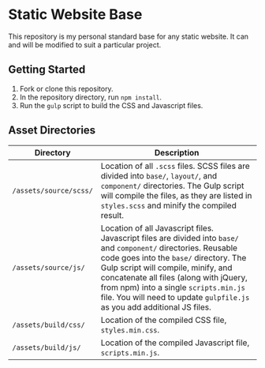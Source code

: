 # Static Website Base

This repository is my personal standard base for any static website.  It can and will be modified to suit a particular project.

## Getting Started
1. Fork or clone this repository.
2. In the repository directory, run `npm install`.
3. Run the `gulp` script to build the CSS and Javascript files.

## Asset Directories

Directory | Description
--- | ---
`/assets/source/scss/` | Location of all `.scss` files. SCSS files are divided into `base/`, `layout/`, and `component/` directories. The Gulp script will compile the files, as they are listed in `styles.scss` and minify the compiled result.
`/assets/source/js/` | Location of all Javascript files. Javascript files are divided into `base/` and `component/` directories. Reusable code goes into the `base/` directory. The Gulp script will compile, minify, and concatenate all files (along with jQuery, from npm) into a single `scripts.min.js` file.  You will need to update `gulpfile.js` as you add additional JS files.
`/assets/build/css/` | Location of the compiled CSS file, `styles.min.css`.
`/assets/build/js/` | Location of the compiled Javascript file, `scripts.min.js`.
